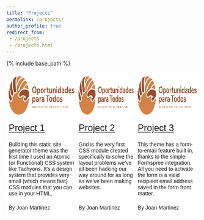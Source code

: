 ```yaml
---
title: "Projects"
permalink: /projects/
author_profile: true
redirect_from:
 - /projects
 - /projects.html
---
```


  {% include base_path %}
  
<style type="text/css">
.tg  {border-collapse:collapse;border-spacing:0;}
.tg td{border-color:black;border-style:solid;border-width:1px;font-family:Arial, sans-serif;font-size:14px;
  overflow:hidden;padding:10px 5px;word-break:normal;}
.tg th{border-color:black;border-style:solid;border-width:1px;font-family:Arial, sans-serif;font-size:14px;
  font-weight:normal;overflow:hidden;padding:10px 5px;word-break:normal;}
.tg .tg-oe15{background-color:#ffffff;border-color:#ffffff;text-align:left;vertical-align:top}
.tg .tg-bfag{background-color:#ffffff;border-color:#ffffff;font-size:24px;text-align:left;text-decoration:underline;
  vertical-align:top}
</style>
<table class="tg">
<thead>
  <tr>
    <th class="tg-oe15"><img style = "display:block; margin-left:auto; margin-right:auto" src="/images/project1.png" width="330" height="100"></th>
    <th class="tg-oe15"><img style = "display:block; margin-left:auto; margin-right:auto" src="/images/project1.png" width="330" height="100"></th>
    <th class="tg-oe15"><img style = "display:block; margin-left:auto; margin-right:auto" src="/images/project1.png" width="330" height="100"></th>
  </tr>
</thead>
<tbody>
  <tr>
    <td class="tg-bfag">Project 1</td>
    <td class="tg-bfag">Project 2</td>
    <td class="tg-bfag">Project 3</td>
  </tr>
  <tr>
    <td class="tg-oe15">Building this static site generator theme was the first time I used an Atomic (or Functional) CSS system like Tachyons. It’s a design system that provides very small (which means fast) CSS modules that you can use in your HTML.</td>
    <td class="tg-oe15">Grid is the very first CSS module created specifically to solve the layout problems we’ve all been hacking our way around for as long as we’ve been making websites.</td>
    <td class="tg-oe15">This theme has a form-to-email feature built in, thanks to the simple Formspree integration. All you need to activate the form is a valid recipient email address saved in the form front matter.</td>
  </tr>
  <tr>
    <td class="tg-oe15">By Joan Martinez</td>
    <td class="tg-oe15">By Joan Martinez</td>
    <td class="tg-oe15">By Joan Martinez</td>
  </tr>
</tbody>
</table>
